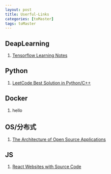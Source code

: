 ```yaml
---
layout: post
title: Userful-Links
categories: [toMaster]
tags: toMaster
---
```


## DeapLearning
1. [Tensorflow Learning Notes](http://www.jeyzhang.com/tensorflow-learning-notes.html)

## Python
1. [LeetCode Best Solution in Python/C++](https://github.com/kamyu104/LeetCode)

## Docker
1. hello

## OS/分布式
1. [The Architecture of Open Source Applications](http://aosabook.org/en/index.html)

## JS
1. [React Websites with Source Code](https://react.rocks/tag/FullStack)